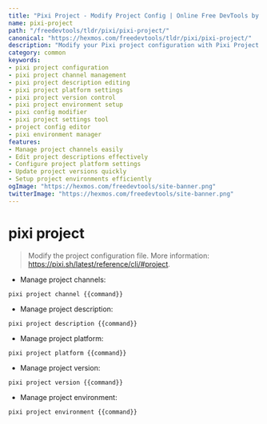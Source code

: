 ```yaml
---
title: "Pixi Project - Modify Project Config | Online Free DevTools by Hexmos"
name: pixi-project
path: "/freedevtools/tldr/pixi/pixi-project/"
canonical: "https://hexmos.com/freedevtools/tldr/pixi/pixi-project/"
description: "Modify your Pixi project configuration with Pixi Project. Manage channels, description, platform, version, and environment. Free online tool, no registration required."
category: common
keywords:
- pixi project configuration
- pixi project channel management
- pixi project description editing
- pixi project platform settings
- pixi project version control
- pixi project environment setup
- pixi config modifier
- pixi project settings tool
- project config editor
- pixi environment manager
features:
- Manage project channels easily
- Edit project descriptions effectively
- Configure project platform settings
- Update project versions quickly
- Setup project environments efficiently
ogImage: "https://hexmos.com/freedevtools/site-banner.png"
twitterImage: "https://hexmos.com/freedevtools/site-banner.png"
---
```


# pixi project

> Modify the project configuration file.
> More information: <https://pixi.sh/latest/reference/cli/#project>.

- Manage project channels:

`pixi project channel {{command}}`

- Manage project description:

`pixi project description {{command}}`

- Manage project platform:

`pixi project platform {{command}}`

- Manage project version:

`pixi project version {{command}}`

- Manage project environment:

`pixi project environment {{command}}`
